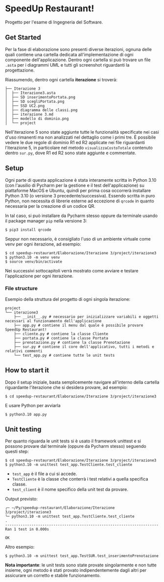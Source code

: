 # SpeedUp Restaurant!

Progetto per l'esame di Ingegneria del Software.

## Get Started

Per la fase di elaborazione sono presenti diverse iterazioni, ognuna delle quali contiene una cartella dedicata 
all'implementazione di ogni componente dell'applicazione. Dentro ogni cartella si può trovare un file `.asta` per i diagrammi UML e tutti gli screenshot riguardanti la progettazione.

Riassumendo, dentro ogni cartella **iterazione** si troverà:

````
├── Iterazione 3
│  ├── Iterazione3.asta
│  ├── SD inserimentoPortata.png
│  ├── SD scegliPortata.png
│  ├── SSD UC2.png
│  ├── diagramma delle classi.png
│  ├── iterazione 3.md
│  ├── modello di dominio.png
│  └── project
````

Nell'iterazione 5 sono state aggiunte tutte le funzionalità specificate nei casi d'uso rimanenti ma non analizzati nel dettaglio come i primi tre.
È possibile vedere le due regole di dominio R1 ed R2 applicate nei file riguardanti l'iterazione 5, in particolare nel metodo `visualizzaCostoTotale` contenuto dentro `sur.py`, dove R1 ed R2 sono state aggiunte e commentate. 

## Setup

Ogni parte di questa applicazione è stata interamente scritta in Python 3.10 (con l'ausilio di Pycharm per la gestione e il test dell'applicazione) su piattaforme MacOS e Ubuntu,
quindi per prima cosa occorrerà installare Python 3.10 (o versione 3 precedente/successiva). Essendo scritta in puro Python, non necessita di librerie esterne ad eccezione di `qrcode` in quanto necessaria per la creazione di un codice QR.

In tal caso, si può installare da Pycharm stesso oppure da terminale usando il package manager `pip` nella versione 3:

````
$ pip3 install qrcode
````

Seppur non necessario, è consigliato l'uso di un ambiente virtuale come venv per ogni iterazione, ad esempio:

````
$ cd speedup-restaurant/Elaborazione/Iterazione 3/project/iterazione3
$ python3.10 -m venv venv
$ source venv/bin/activate
````

Nei successivi sottocapitoli verrà mostrato come avviare e testare l'applicazione per ogni iterazione. 

### File structure

Esempio della struttura del progetto di ogni singola iterazione:

````
project
└── iterazione3
    ├── __init__.py # necessario per inizializzare variabili e oggetti necessari al funzionamento dell'applicazione
    ├── app.py # contiene il menu dal quale è possibile provare SpeedUp Restaurant!
    ├── cliente.py # contiene la classe Cliente
    ├── portata.py # contiene la classe Portata
    ├── prenotazione.py # contiene la classe Prenotazione
    ├── sur.py # contiene il core dell'applicativo, tutti i metodi e relativi commenti
    └── test_app.py # contiene tutte le unit tests
````

## How to start it

Dopo il setup iniziale, basta semplicemente navigare all'interno della cartella riguardante l'iterazione che si desidera provare, ad esempio:

````
$ cd speedup-restaurant/Elaborazione/Iterazione 3/project/iterazione3
````

E usare Python per avviarla

````
$ python3.10 app.py
````

## Unit testing

Per quanto riguarda le unit tests si è usato il framework unittest e si possono provare dal terminale (oppure da Pycharm stesso) seguendo questi step:

````
$ cd speedup-restaurant/Elaborazione/Iterazione 3/project/iterazione3
$ python3.10 -m unittest test_app.TestCliente.test_cliente
````

- `test_app` è il file a cui si accede.
- `TestCliente` è la classe che conterrà i test relativi a quella specifica classe.
- `test_client` è il nome specifico della unit test da provare.

Output previsto:

````
╭─ ~/Py/speedup-restaurant/Elaborazione/Iterazione 3/project/iterazione3
╰─ python3.10 -m unittest test_app.TestCliente.test_cliente          
.
----------------------------------------------------------------------
Ran 1 test in 0.000s

OK
````

Altro esempio:

````
$ python3.10 -m unittest test_app.TestSUR.test_inserimentoPrenotazione
````

**Nota importante**: le unit tests sono state provate singolarmente e non tutte insieme, ogni metodo è stati provato indipendentemente dagli altri per assicurare un corretto e stabile funzionamento.
